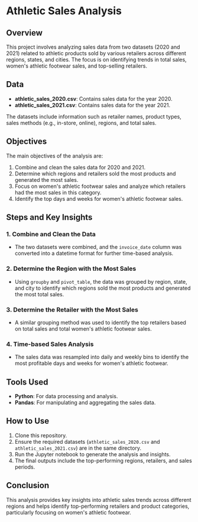 
# Athletic Sales Analysis

## Overview
This project involves analyzing sales data from two datasets (2020 and 2021) related to athletic products sold by various retailers across different regions, states, and cities. The focus is on identifying trends in total sales, women's athletic footwear sales, and top-selling retailers.

## Data
- **athletic_sales_2020.csv**: Contains sales data for the year 2020.
- **athletic_sales_2021.csv**: Contains sales data for the year 2021.

The datasets include information such as retailer names, product types, sales methods (e.g., in-store, online), regions, and total sales.

## Objectives
The main objectives of the analysis are:
1. Combine and clean the sales data for 2020 and 2021.
2. Determine which regions and retailers sold the most products and generated the most sales.
3. Focus on women's athletic footwear sales and analyze which retailers had the most sales in this category.
4. Identify the top days and weeks for women's athletic footwear sales.

## Steps and Key Insights

### 1. Combine and Clean the Data
- The two datasets were combined, and the `invoice_date` column was converted into a datetime format for further time-based analysis.

### 2. Determine the Region with the Most Sales
- Using `groupby` and `pivot_table`, the data was grouped by region, state, and city to identify which regions sold the most products and generated the most total sales.

### 3. Determine the Retailer with the Most Sales
- A similar grouping method was used to identify the top retailers based on total sales and total women's athletic footwear sales.

### 4. Time-based Sales Analysis
- The sales data was resampled into daily and weekly bins to identify the most profitable days and weeks for women's athletic footwear.

## Tools Used
- **Python**: For data processing and analysis.
- **Pandas**: For manipulating and aggregating the sales data.

## How to Use
1. Clone this repository.
2. Ensure the required datasets (`athletic_sales_2020.csv` and `athletic_sales_2021.csv`) are in the same directory.
3. Run the Jupyter notebook to generate the analysis and insights.
4. The final outputs include the top-performing regions, retailers, and sales periods.

## Conclusion
This analysis provides key insights into athletic sales trends across different regions and helps identify top-performing retailers and product categories, particularly focusing on women's athletic footwear.
